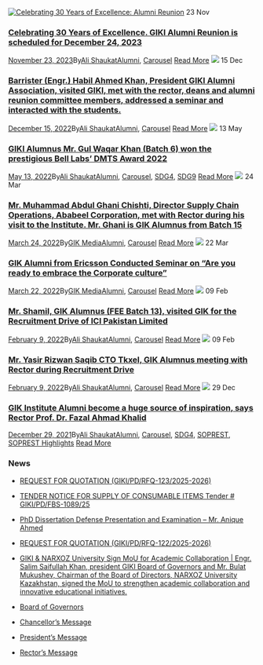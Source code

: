 [![Celebrating 30 Years of Excellence: Alumni Reunion](https://giki.edu.pk/alumni/)](https://giki.edu.pk/2023/11/23/celebrating-30-years-of-excellence-giki-alumni-reunion-is-scheduled-for-december-24-2023/)
23
Nov
### [Celebrating 30 Years of Excellence. GIKI Alumni Reunion is scheduled for December 24, 2023](https://giki.edu.pk/2023/11/23/celebrating-30-years-of-excellence-giki-alumni-reunion-is-scheduled-for-december-24-2023/)
[November 23, 2023](https://giki.edu.pk/2023/11/23/)By[Ali Shaukat](https://giki.edu.pk/author/alishaukat/ "Posts by Ali Shaukat")[Alumni](https://giki.edu.pk/alumni/), [Carousel](https://giki.edu.pk/carousel_home/)
[Read More](https://giki.edu.pk/2023/11/23/celebrating-30-years-of-excellence-giki-alumni-reunion-is-scheduled-for-december-24-2023/)
[![](https://giki.edu.pk/alumni/)](https://giki.edu.pk/2022/12/15/barrister-engr-habil-ahmed-khan-president-giki-alumni-association-visited-giki-met-with-the-rector-deans-and-alumni-reunion-committee-members-addressed-a-seminar-and-interacted-with-the-studen/)
15
Dec
### [Barrister (Engr.) Habil Ahmed Khan, President GIKI Alumni Association, visited GIKI, met with the rector, deans and alumni reunion committee members, addressed a seminar and interacted with the students.](https://giki.edu.pk/2022/12/15/barrister-engr-habil-ahmed-khan-president-giki-alumni-association-visited-giki-met-with-the-rector-deans-and-alumni-reunion-committee-members-addressed-a-seminar-and-interacted-with-the-studen/)
[December 15, 2022](https://giki.edu.pk/2022/12/15/)By[Ali Shaukat](https://giki.edu.pk/author/alishaukat/ "Posts by Ali Shaukat")[Alumni](https://giki.edu.pk/alumni/), [Carousel](https://giki.edu.pk/carousel_home/)
[Read More](https://giki.edu.pk/2022/12/15/barrister-engr-habil-ahmed-khan-president-giki-alumni-association-visited-giki-met-with-the-rector-deans-and-alumni-reunion-committee-members-addressed-a-seminar-and-interacted-with-the-studen/)
[![](https://giki.edu.pk/alumni/)](https://giki.edu.pk/2022/05/13/giki-alumnus-mr-gul-waqar-khan-batch-6-won-the-prestigious-bell-labs-dmts-award-2022/)
13
May
### [GIKI Alumnus Mr. Gul Waqar Khan (Batch 6) won the prestigious Bell Labs’ DMTS Award 2022](https://giki.edu.pk/2022/05/13/giki-alumnus-mr-gul-waqar-khan-batch-6-won-the-prestigious-bell-labs-dmts-award-2022/)
[May 13, 2022](https://giki.edu.pk/2022/05/13/)By[Ali Shaukat](https://giki.edu.pk/author/alishaukat/ "Posts by Ali Shaukat")[Alumni](https://giki.edu.pk/alumni/), [Carousel](https://giki.edu.pk/carousel_home/), [SDG4](https://giki.edu.pk/sdg4/), [SDG9](https://giki.edu.pk/sdg9/)
[Read More](https://giki.edu.pk/2022/05/13/giki-alumnus-mr-gul-waqar-khan-batch-6-won-the-prestigious-bell-labs-dmts-award-2022/)
[![](https://giki.edu.pk/alumni/)](https://giki.edu.pk/2022/03/24/mr-muhammad-abdul-ghani-chishti-director-supply-chain-operations-ababeel-corporation-met-with-rector-during-his-visit-to-the-institute-mr-ghani-is-gik-alumnus-from-batch-15/)
24
Mar
### [Mr. Muhammad Abdul Ghani Chishti, Director Supply Chain Operations, Ababeel Corporation, met with Rector during his visit to the Institute. Mr. Ghani is GIK Alumnus from Batch 15](https://giki.edu.pk/2022/03/24/mr-muhammad-abdul-ghani-chishti-director-supply-chain-operations-ababeel-corporation-met-with-rector-during-his-visit-to-the-institute-mr-ghani-is-gik-alumnus-from-batch-15/)
[March 24, 2022](https://giki.edu.pk/2022/03/24/)By[GIK Media](https://giki.edu.pk/author/gikmedia/ "Posts by GIK Media")[Alumni](https://giki.edu.pk/alumni/), [Carousel](https://giki.edu.pk/carousel_home/)
[Read More](https://giki.edu.pk/2022/03/24/mr-muhammad-abdul-ghani-chishti-director-supply-chain-operations-ababeel-corporation-met-with-rector-during-his-visit-to-the-institute-mr-ghani-is-gik-alumnus-from-batch-15/)
[![](https://giki.edu.pk/alumni/)](https://giki.edu.pk/2022/03/22/gik-alumni-from-ericsson-conducted-seminar-on-are-you-ready-to-embrace-the-corporate-culture/)
22
Mar
### [GIK Alumni from Ericsson Conducted Seminar on “Are you ready to embrace the Corporate culture”](https://giki.edu.pk/2022/03/22/gik-alumni-from-ericsson-conducted-seminar-on-are-you-ready-to-embrace-the-corporate-culture/)
[March 22, 2022](https://giki.edu.pk/2022/03/22/)By[GIK Media](https://giki.edu.pk/author/gikmedia/ "Posts by GIK Media")[Alumni](https://giki.edu.pk/alumni/), [Carousel](https://giki.edu.pk/carousel_home/)
[Read More](https://giki.edu.pk/2022/03/22/gik-alumni-from-ericsson-conducted-seminar-on-are-you-ready-to-embrace-the-corporate-culture/)
[![](https://giki.edu.pk/alumni/)](https://giki.edu.pk/2022/02/09/mr-shamil-gik-alumnus-fee-batch-13-visited-gik-for-the-recruitment-drive-of-ici-pakistan-limited/)
09
Feb
### [Mr. Shamil, GIK Alumnus (FEE Batch 13), visited GIK for the Recruitment Drive of ICI Pakistan Limited](https://giki.edu.pk/2022/02/09/mr-shamil-gik-alumnus-fee-batch-13-visited-gik-for-the-recruitment-drive-of-ici-pakistan-limited/)
[February 9, 2022](https://giki.edu.pk/2022/02/09/)By[Ali Shaukat](https://giki.edu.pk/author/alishaukat/ "Posts by Ali Shaukat")[Alumni](https://giki.edu.pk/alumni/), [Carousel](https://giki.edu.pk/carousel_home/)
[Read More](https://giki.edu.pk/2022/02/09/mr-shamil-gik-alumnus-fee-batch-13-visited-gik-for-the-recruitment-drive-of-ici-pakistan-limited/)
[![](https://giki.edu.pk/alumni/)](https://giki.edu.pk/2022/02/09/cto-tkxel-gik-alumnus-meeting-with-rector-during-recruitment-drive/)
09
Feb
### [Mr. Yasir Rizwan Saqib CTO Tkxel, GIK Alumnus meeting with Rector during Recruitment Drive](https://giki.edu.pk/2022/02/09/cto-tkxel-gik-alumnus-meeting-with-rector-during-recruitment-drive/)
[February 9, 2022](https://giki.edu.pk/2022/02/09/)By[Ali Shaukat](https://giki.edu.pk/author/alishaukat/ "Posts by Ali Shaukat")[Alumni](https://giki.edu.pk/alumni/), [Carousel](https://giki.edu.pk/carousel_home/)
[Read More](https://giki.edu.pk/2022/02/09/cto-tkxel-gik-alumnus-meeting-with-rector-during-recruitment-drive/)
[![](https://giki.edu.pk/alumni/)](https://giki.edu.pk/2021/12/29/gik-institute-alumni-become-a-huge-source-of-inspiration-says-rector-prof-dr-fazal-ahmad-khalid/)
29
Dec
### [GIK Institute Alumni become a huge source of inspiration, says Rector Prof. Dr. Fazal Ahmad Khalid](https://giki.edu.pk/2021/12/29/gik-institute-alumni-become-a-huge-source-of-inspiration-says-rector-prof-dr-fazal-ahmad-khalid/)
[December 29, 2021](https://giki.edu.pk/2021/12/29/)By[Ali Shaukat](https://giki.edu.pk/author/alishaukat/ "Posts by Ali Shaukat")[Alumni](https://giki.edu.pk/alumni/), [Carousel](https://giki.edu.pk/carousel_home/), [SDG4](https://giki.edu.pk/sdg4/), [SOPREST](https://giki.edu.pk/soprest-category/), [SOPREST Highlights](https://giki.edu.pk/soprest-highlights/)
[Read More](https://giki.edu.pk/2021/12/29/gik-institute-alumni-become-a-huge-source-of-inspiration-says-rector-prof-dr-fazal-ahmad-khalid/)
### News
  * [REQUEST FOR QUOTATION (GIKI/PD/RFQ-123/2025-2026)](https://giki.edu.pk/2025/10/17/request-for-quotation-giki-pd-rfq-123-2025-2026/)
  * [TENDER NOTICE FOR SUPPLY OF CONSUMABLE ITEMS Tender # GIKI/PD/FBS-1089/25](https://giki.edu.pk/2025/10/16/tender-notice-for-supply-of-consumable-items-tender-giki-pd-fbs-1089-25/)
  * [PhD Dissertation Defense Presentation and Examination – Mr. Anique Ahmed](https://giki.edu.pk/2025/10/14/phd-dissertation-defense-presentation-and-examination-mr-anique-ahmed/)
  * [REQUEST FOR QUOTATION (GIKI/PD/RFQ-122/2025-2026)](https://giki.edu.pk/2025/10/14/request-for-quotation-giki-pd-rfq-122-2025-2026/)
  * [GIKI & NARXOZ University Sign MoU for Academic Collaboration | Engr. Salim Saifullah Khan, president GIKI Board of Governors and Mr. Bulat Mukushev, Chairman of the Board of Directors, NARXOZ University Kazakhstan, signed the MoU to strengthen academic collaboration and innovative educational initiatives.](https://giki.edu.pk/2025/10/13/giki-narxoz-university-sign-mou-for-academic-collaboration-engr-salim-saifullah-khan-president-giki-board-of-governors-and-mr-bulat-mukushev-chairman-of-the-board-of-directors-narxoz-univ/)


  * [Board of Governors](https://giki.edu.pk/board-of-governors/)
  * [Chancellor’s Message](https://giki.edu.pk/?page_id=14826)
  * [President’s Message](https://giki.edu.pk/presidents-message/)
  * [Rector’s Message](https://giki.edu.pk/rectors-message/)


